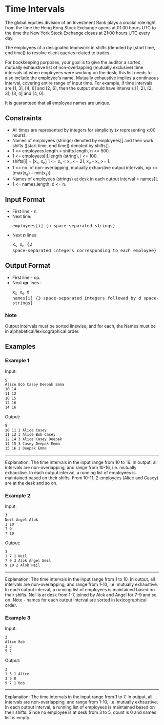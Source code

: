 # Time Intervals

The global equities division of an Investment Bank plays a crucial role right from the time the Hong Kong Stock Exchange opens at 01:00 hours UTC to the time the New York Stock Exchange closes at 21:00 hours UTC every day.

The employees of a designated teamwork in shifts (denoted by [start time, end time]) to resolve client queries related to trades.

For bookkeeping purposes, your goal is to give the auditor a sorted, mutually exhaustive list of non-overlapping (mutually exclusive) time intervals of when employees were working on the desk; this list needs to also include the employee's name. Mutually exhaustive implies a continuous interval, covering entire range of input time. For example, if time intervals are [1, 3], [4, 6] and [2, 6], then the output should have intervals [1, 2], [2, 3], [3, 4] and [4, 6].

It is guaranteed that all employee names are unique.

## Constraints

* All times are represented by integers for simplicity (*x* representing x:00 hours).
* Names of employees (strings) denoted by employees[] and their work shifts ([start time, end time]) denoted by shifts[].
* 1 <= employees.length = shifts.length, n <= 500.
* 1 <= employees[i].length (string), l <= 100.
* shifts[i] = [x<sub>s</sub>, x<sub>e</sub>] 1 <= x<sub>s</sub> < x<sub>e</sub> <= 21, x<sub>e</sub> - x<sub>s</sub> >= 1.
* 1 <= no. of non-overlapping, mutually exhaustive output intervals, op <= [max(x<sub>e</sub>) - min(x<sub>s</sub>)].
* Names of employees (strings) at desk in each output interval = names[].
* 1 <= names.length, d <= n.

## Input Format

* First line - n.
* Next line: <pre>employees[i] {n space-separated strings}</pre>
* Next *<b>n</b>* lines: <pre>x<sub>s</sub> x<sub>e</sub> {2 space-separated integers corresponding to each employee}</pre>

## Output Format

* First line - op.
* Next *<b>op</b>* lines - <pre>x<sub>s</sub> x<sub>e</sub> d names[i] {3 space-separated integers followed by d space-separated strings}</pre>

### Note

Output intervals must be sorted linewise, and for each, the Names must be in alphabetical/lexicographical order.

## Examples

### Example 1

Input:

```bash
5
Alice Bob Casey Deepak Emma
10 14
11 12
10 15
12 16
14 16
```

Output:

```bash
5
10 11 2 Alice Casey
11 12 3 Alice Bob Casey
12 14 3 Alice Casey Deepak
14 15 3 Casey Deepak Emma
15 16 2 Deepak Emma
```

<hr/>
Explanation: The time intervals in the input range from 10 to 16. In output, all intervals are non-overlapping, and range from 10-16, i.e. mutually exhaustive. In each output interval, a running list of employees is maintained based on their shifts. From 10-11, 2 employees (Alice and Casey) are at the desk and so on.

### Example 2

Input:

```bash
3
Neil Angel Alok
1 10
7 9
7 10
```

Output:

```bash
3
1 7 1 Neil
7 9 3 Alok Angel Neil
9 10 2 Alok Neil
```

<hr/>
Explanation: The time intervals in the input range from 1 to 10. In output, all intervals are non-overlapping, and range from 1-10, i.e. mutually exhaustive. In each output interval, a running list of employees is maintained based on their shifts. Neil is at desk from 1-7, joined by Alok and Angel for 7-9 and so on. Note - names for each output interval are sorted in lexicographical order.

### Example 3

Input:

```bash
2
Alice Bob
1 3
5 7
```

Output:

```bash
3
1 3 1 Alice
3 5 0
5 7 1 Bob
```

<hr/>
Explanation: The time intervals in the input range from 1 to 7. In output, all intervals are non-overlapping, and range from 1-10, i.e. mutually exhaustive. In each output interval, a running list of employees is maintained based on their shifts. Since no employee is at desk from 3 to 5, count is 0 and names list is empty.
